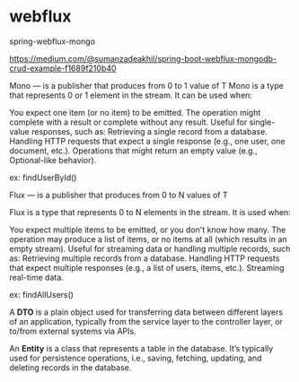 # webflux
spring-webflux-mongo


https://medium.com/@sumanzadeakhil/spring-boot-webflux-mongodb-crud-example-f1689f210b40


Mono<T> — is a publisher that produces from 0 to 1 value of T
Mono is a type that represents 0 or 1 element in the stream. It can be used when:

You expect one item (or no item) to be emitted.
The operation might complete with a result or complete without any result.
Useful for single-value responses, such as:
Retrieving a single record from a database.
Handling HTTP requests that expect a single response (e.g., one user, one document, etc.).
Operations that might return an empty value (e.g., Optional-like behavior).

ex: findUserById()

Flux<T> — is a publisher that produces from 0 to N values of T

Flux is a type that represents 0 to N elements in the stream. It is used when:

You expect multiple items to be emitted, or you don't know how many.
The operation may produce a list of items, or no items at all (which results in an empty stream).
Useful for streaming data or handling multiple records, such as:
Retrieving multiple records from a database.
Handling HTTP requests that expect multiple responses (e.g., a list of users, items, etc.).
Streaming real-time data.

ex: findAllUsers()


A **DTO** is a plain object used for transferring data between different layers of an application, typically from the service layer to the controller layer, or to/from external systems via APIs.

An **Entity** is a class that represents a table in the database. It’s typically used for persistence operations, i.e., saving, fetching, updating, and deleting records in the database.
